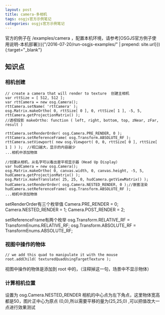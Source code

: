 ```yaml
---
layout: post
title: camera-多相机
tags: osgjs官方示例笔记
categories: osgjs官方示例笔记
---
```


官方的例子在 /examples/camera ，配置本机环境，请参考[OSGJS官方例子使用说明-本机部署]({{"/2016-07-20/run-osgjs-examples/" | prepend: site.url}}){:target="_blank"}

## 知识点

### 相机创建

```
// create a camera that will render to texture  创建主相机
var rttSize = [ 512, 512 ];
var rttCamera = new osg.Camera();
rttCamera.setName( 'rttCamera' );
osg.Matrix.makeOrtho( 0, rttSize[ 0 ], 0, rttSize[ 1 ], -5, 5, rttCamera.getProjectionMatrix() );
//透视投影 makeOrtho: function ( left, right, bottom, top, zNear, zFar, result )

rttCamera.setRenderOrder( osg.Camera.PRE_RENDER, 0 );
rttCamera.setReferenceFrame( osg.Transform.ABSOLUTE_RF );
rttCamera.setViewport( new osg.Viewport( 0, 0, rttSize[ 0 ], rttSize[ 1 ] ) );  //视口越大，显示的内容越少
...相机中添加物体

//创建从相机，从名字可以看出是平视显示器（Head Up Display）
var hudCamera = new osg.Camera();
osg.Matrix.makeOrtho( 0, canvas.width, 0, canvas.height, -5, 5, hudCamera.getProjectionMatrix() );
osg.Matrix.makeTranslate( 25, 25, 0, hudCamera.getViewMatrix() );
hudCamera.setRenderOrder( osg.Camera.NESTED_RENDER, 0 );//嵌套渲染
hudCamera.setReferenceFrame( osg.Transform.ABSOLUTE_RF );
...相机中添加物体
```
setRenderOrder有三个枚举值
Camera.PRE_RENDER = 0;
Camera.NESTED_RENDER = 1;
Camera.POST_RENDER = 2;

setReferenceFrame有两个枚举
osg.Transform.RELATIVE_RF = TransformEnums.RELATIVE_RF;
osg.Transform.ABSOLUTE_RF = TransformEnums.ABSOLUTE_RF;

### 视图中操作的物体

```
// we add this quad to manipulate it with the mouse
root.addChild( texturedQuadUsingTargetTexture );
```
视图中操作的物体是添加到 root 中的，（注释掉这一句，场景中不显示物体）

### 计算相机位置

设置为 osg.Camera.NESTED_RENDER 相机的中心点为左下角点，这里物体宽高都是50，图片正中心为原点 (0,0),所以需要平移的量为(25,25,0) ,可以把值改大一点进行效果测试